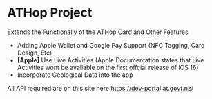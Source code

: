 # ATHop Project
Extends the Functionally of the ATHop Card and Other Features
- Adding Apple Wallet and Google Pay Support (NFC Tagging, Card Design, Etc)
- **[Apple]** Use Live Activities (Apple Documentation states that Live Activities wont be available on the first offcial release of iOS 16)
- Incorporate Geological Data into the app

All API required are on this site here
https://dev-portal.at.govt.nz/

